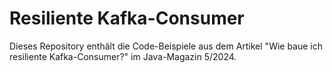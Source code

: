 # Resiliente Kafka-Consumer

Dieses Repository enthält die Code-Beispiele aus dem Artikel "Wie baue ich resiliente Kafka-Consumer?" im Java-Magazin 5/2024.
